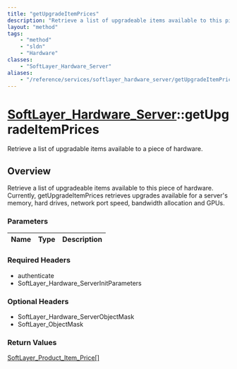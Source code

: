 ```yaml
---
title: "getUpgradeItemPrices"
description: "Retrieve a list of upgradeable items available to this piece of hardware. Currently, getUpgradeItemPrices retrieves upgr... "
layout: "method"
tags:
    - "method"
    - "sldn"
    - "Hardware"
classes:
    - "SoftLayer_Hardware_Server"
aliases:
    - "/reference/services/softlayer_hardware_server/getUpgradeItemPrices"
---
```

# [SoftLayer_Hardware_Server](/reference/services/SoftLayer_Hardware_Server)::getUpgradeItemPrices

Retrieve a list of upgradable items available to a piece of hardware.


## Overview 
Retrieve a list of upgradeable items available to this piece of hardware. Currently, getUpgradeItemPrices retrieves upgrades available for a server's memory, hard drives, network port speed, bandwidth allocation and GPUs. 

### Parameters 
|Name | Type | Description |
| --- | --- | --- |


### Required Headers
* authenticate
* SoftLayer_Hardware_ServerInitParameters

### Optional Headers
* SoftLayer_Hardware_ServerObjectMask
* SoftLayer_ObjectMask

### Return Values
<a href='/reference/datatypes/SoftLayer_Product_Item_Price'>SoftLayer_Product_Item_Price[] </a>

